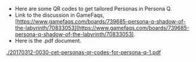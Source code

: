 * Here are some QR codes to get tailored Personas in Persona Q.
* Link to the discussion in GameFaqs, [https://www.gamefaqs.com/boards/739685-persona-q-shadow-of-the-labyrinth/70833053](https://www.gamefaqs.com/boards/739685-persona-q-shadow-of-the-labyrinth/70833053).
* Here is the .pdf document.

[./20170312-0030-cet-personas-qr-codes-for-persona-q-1.pdf](./20170312-0030-cet-personas-qr-codes-for-persona-q-1.pdf)